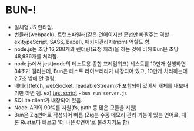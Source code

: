 # BUN-!

- 일체형 JS 런타임.
- 번들러(webpack), 트랜스파일러(같은 언어이지만 문법만 바꿔주는 역할 - ex)typeScript, SASS, Babel), 패키지관리자(npm) 역할도 함.
- node.js는 초당 16,288개의 렌더링(요청 처리)을 하는 것에 비해 Bun은 초당 48,936개를 처리함.
- node.js에서 jest(node의 테스트용 종합 프레임워크) 테스트를 10만개 실행하면 34초가 걸리는데, Bun은 테스트 라이브러리가 내장되어 있고, 10만개 처리하는데 2.7초 밖에 안 걸림.
- 배터리(fetch, webSocket, readableStream)가 포함되어 있어서 개체를 내보내기만 하면 됨. ex) [test script](./server.js) - `bun run server.js`
- SQLite client가 내장되어 있음.
- Node-API의 90%를 지원(fs, path 등 많은 모듈을 지원)
- Bun은 Zig언어로 작성되어 빠름 (Zig는 수동 메모리 관리 기능이 있는 언어로, 때론 Rust보다 빠르고 '더 나은 C언어'로 불려지기도 함)
